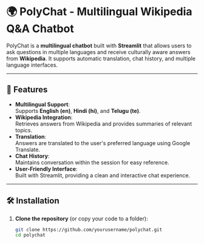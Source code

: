 # 🌍 PolyChat - Multilingual Wikipedia Q&A Chatbot

PolyChat is a **multilingual chatbot** built with **Streamlit** that allows users to ask questions in multiple languages and receive culturally aware answers from **Wikipedia**. It supports automatic translation, chat history, and multiple language interfaces.

---

## 🚀 Features

- **Multilingual Support**:  
  Supports **English (en)**, **Hindi (hi)**, and **Telugu (te)**.  
- **Wikipedia Integration**:  
  Retrieves answers from Wikipedia and provides summaries of relevant topics.  
- **Translation**:  
  Answers are translated to the user's preferred language using Google Translate.  
- **Chat History**:  
  Maintains conversation within the session for easy reference.  
- **User-Friendly Interface**:  
  Built with Streamlit, providing a clean and interactive chat experience.  

---

## 🛠 Installation

1. **Clone the repository** (or copy your code to a folder):

   ```bash
   git clone https://github.com/yourusername/polychat.git
   cd polychat
